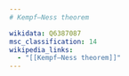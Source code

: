 ```yaml
---
# Kempf–Ness theorem

wikidata: Q6387087
msc_classification: 14
wikipedia_links:
  - "[[Kempf–Ness theorem]]"
---
```


